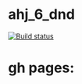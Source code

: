 # ahj_6_dnd

[![Build status](https://ci.appveyor.com/api/projects/status/cc97j983wxruo6y2?svg=true)](https://ci.appveyor.com/project/AplusIv/ahj-6-dnd)


# gh pages: 
